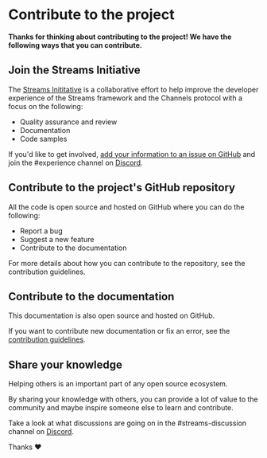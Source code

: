 # Contribute to the project

**Thanks for thinking about contributing to the project! We have the following ways that you can contribute.**

## Join the Streams Initiative

The [Streams Inititative](https://github.com/iota-community/IOTAStreams) is a collaborative effort to help improve the developer experience of the Streams framework and the Channels protocol with a focus on the following:

- Quality assurance and review
- Documentation
- Code samples

If you'd like to get involved, [add your information to an issue on GitHub](https://github.com/iota-community/IOTAStreams/issues/new/choose) and join the #experience channel on [Discord](https://discord.iota.org).

## Contribute to the project's GitHub repository

All the code is open source and hosted on GitHub where you can do the following:

- Report a bug
- Suggest a new feature
- Contribute to the documentation

For more details about how you can contribute to the repository, see the contribution guidelines. 

## Contribute to the documentation

This documentation is also open source and hosted on GitHub.

If you want to contribute new documentation or fix an error, see the [contribution guidelines](https://github.com/iotaledger/documentation/blob/develop/.github/CONTRIBUTING.md).

## Share your knowledge

Helping others is an important part of any open source ecosystem.

By sharing your knowledge with others, you can provide a lot of value to the community and maybe inspire someone else to learn and contribute.

Take a look at what discussions are going on in the #streams-discussion channel on [Discord](https://discord.iota.org).

Thanks :heart: